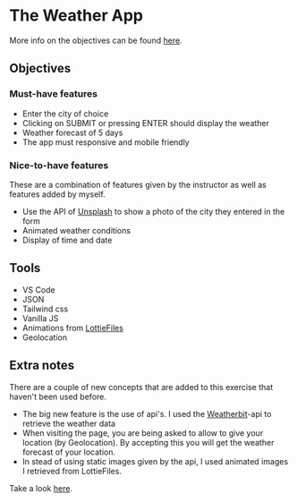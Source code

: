 # The Weather App

More info on the objectives can be found [here](https://github.com/becodeorg/gnt-verou-1-26/blob/master/2.The-Hill/3.Weather-App/README.md).

## Objectives

### Must-have features

- Enter the city of choice
- Clicking on SUBMIT or pressing ENTER should display the weather
- Weather forecast of 5 days
- The app must responsive and mobile friendly

### Nice-to-have features

These are a combination of features given by the instructor as well as features added by myself.

- Use the API of [Unsplash](https://unsplash.com/) to show a photo of the city they entered in the form
- Animated weather conditions
- Display of time and date

## Tools

- VS Code
- JSON
- Tailwind css
- Vanilla JS
- Animations from [LottieFiles](https://lottiefiles.com/)
- Geolocation

## Extra notes

There are a couple of new concepts that are added to this exercise that haven't been used before.

- The big new feature is the use of api's. I used the [Weatherbit](https://www.weatherbit.io/)-api to retrieve the weather data
- When visiting the page, you are being asked to allow to give your location (by Geolocation). By accepting this you will get the weather forecast of your location.
- In stead of using static images given by the api, I used animated images I retrieved from LottieFiles.

Take a look [here](https://chadriae.github.io/weather-app/).
